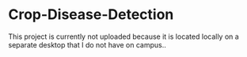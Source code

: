 # Crop-Disease-Detection
This project is currently not uploaded because it is located locally on a separate desktop that I do not have on campus..
